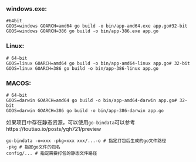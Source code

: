 ### windows.exe:

```terminal
#64bit
GOOS=windows GOARCH=amd64 go build -o bin/app-amd64.exe app.go#32-bit
GOOS=windows GOARCH=386 go build -o bin/app-386.exe app.go
```

### Linux:

```terminal
# 64-bit
GOOS=linux GOARCH=amd64 go build -o bin/app-amd64-linux app.go# 32-bit
GOOS=linux GOARCH=386 go build -o bin/app-386-linux app.go
```

### MACOS:

```terminal
# 64-bit
GOOS=darwin GOARCH=amd64 go build -o bin/app-amd64-darwin app.go# 32-bit
GOOS=darwin GOARCH=386 go build -o bin/app-386-darwin app.go
```

如果项目中存在静态资源，可以使用`go-bindata`可以参考https://toutiao.io/posts/yqh721/preview

```terminal
go-bindata -o=xxx -pkg=xxx xxx/...-o # 指定打包后生成的go文件路径
-pkg # 指定go文件的包名
config/... # 指定需要打包的静态文件路径
```